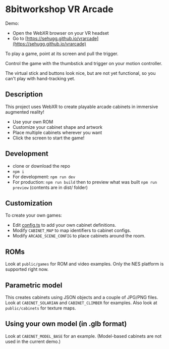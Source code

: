 # 8bitworkshop VR Arcade

Demo: 

* Open the WebXR browser on your VR headset
* Go to [https://sehugg.github.io/vrarcade](https://sehugg.github.io/vrarcade)

To play a game, point at its screen and pull the trigger.

Control the game with the thumbstick and trigger on your motion controller.

The virtual stick and buttons look nice, but are not yet functional,
so you can't play with hand-tracking yet.


## Description

This project uses WebXR to create playable arcade cabinets in immersive augmented reality!

* Use your own ROM
* Customize your cabinet shape and artwork
* Place multiple cabinets wherever you want
* Click the screen to start the game!


## Development

- clone or download the repo
- `npm i`
- For development: `npm run dev`
- For production: `npm run build` then to preview what was built `npm run preview` (contents are in dist/ folder)


## Customization

To create your own games:

* Edit [config.ts](src/config.ts) to add your own cabinet definitions.
* Modify `CABINET_MAP` to map identifiers to cabinet configs.
* Modify `ARCADE_SCENE_CONFIG` to place cabinets around the room.

## ROMs

Look at `public/games` for ROM and video examples.
Only the NES platform is supported right now.

## Parametric model

This creates cabinets using JSON objects and a couple of JPG/PNG files.
Look at `CABINET_SOLARIAN` and `CABINET_CLIMBER` for examples.
Also look at `public/cabinets` for texture maps.

## Using your own model (in .glb format)

Look at `CABINET_MODEL_BASE` for an example.
(Model-based cabinets are not used in the current demo.)

